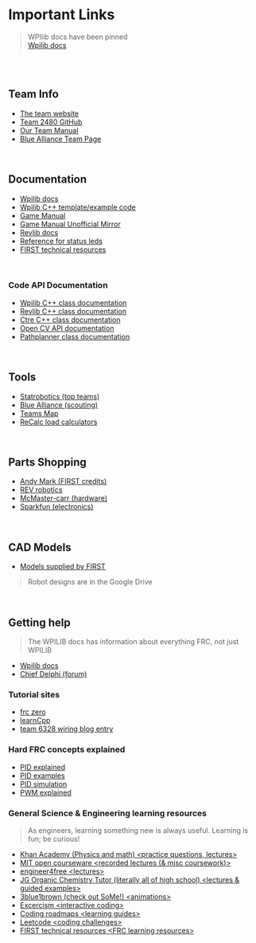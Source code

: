 # Important Links 

> WPIlib docs have been pinned<br />
[Wpilib docs](https://docs.wpilib.org/en/stable/index.html)

<br />
<br />

## Team Info

  - [The team website](https://team2480.org/)
  - [Team 2480 GitHub](https://github.com/Team-2480)
  - [Our Team Manual](https://github.com/Team-2480/teamManual)
  - [Blue Alliance Team Page](https://www.thebluealliance.com/team/2480)
<br />

## Documentation
  - [Wpilib docs](https://docs.wpilib.org/en/stable/index.html)
  - [Wpilib C++ template/example code](https://github.com/wpilibsuite/allwpilib/tree/main/wpilibcExamples/src/main/cpp)
  - [Game Manual](https://firstfrc.blob.core.windows.net/frc2025/Manual/2025GameManual.pdf)
  - [Game Manual Unofficial Mirror](https://www.frcmanual.com/2025/arena)
  - [Revlib docs](https://docs.revrobotics.com/revlib)
  - [Reference for status leds](https://docs.wpilib.org/en/stable/docs/hardware/hardware-basics/status-lights-ref.html)
  - [FIRST technical resources](https://www.firstinspires.org/resource-library/frc/technical-resources)
<br />

### Code API Documentation

  - [Wpilib C++ class documentation](https://github.wpilib.org/allwpilib/docs/release/cpp/index.html)
  - [Revlib C++ class documentation](https://codedocs.revrobotics.com/cpp/namespacerev.html)
  - [Ctre C++ class documentation](https://api.ctr-electronics.com/phoenix6/release/cpp/)
  - [Open CV API documentation](https://docs.opencv.org/4.x/index.html)
  - [Pathplanner class documentation](https://pathplanner.dev/api/cpp/)
<br />

## Tools
  - [Statrobotics (top teams)](https://www.statbotics.io/teams)
  - [Blue Alliance (scouting)](https://www.thebluealliance.com/)
  - [Teams Map](https://frcmap.com/)
  - [ReCalc load calculators](https://www.reca.lc/)
<br />

## Parts Shopping
  - [Andy Mark (FIRST credits)](https://www.andymark.com/)
  - [REV robotics](https://www.revrobotics.com/)
  - [McMaster-carr (hardware)](https://www.mcmaster.com/)
  - [Sparkfun (electronics)](https://www.sparkfun.com/)
<br />

## CAD Models
  - [Models supplied by FIRST](https://www.firstinspires.org/robotics/frc/playing-field)
  > Robot designs are in the Google Drive
<br />

## Getting help
  > The WPILIB docs has information about everything FRC, not just WPILIB
  - [Wpilib docs](https://docs.wpilib.org/en/stable/index.html)
  - [Chief Delphi (forum)](https://www.chiefdelphi.com/)

### Tutorial sites 

  - [frc zero](https://gm0.org/en/latest/)
  - [learnCpp](https://www.learncpp.com/)
  - [team 6328 wiring blog entry](https://www.littletonrobotics.org/all-things-electrical/)

### Hard FRC concepts explained

  - [PID explained](https://www.youtube.com/watch?v=UR0hOmjaHp0)
  - [PID examples](https://www.youtube.com/watch?v=XfAt6hNV8XM)
  - [PID simulation](https://pknessness.github.io/pid_sim/pid.html)
  - [PWM explained](https://learn.sparkfun.com/tutorials/pulse-width-modulation/all)
  
### General Science & Engineering learning resources

  > As engineers, learning something new is always useful. Learning is fun; be curious!
  - [Khan Academy (Physics and math) \<practice questions, lectures\> ](https://www.khanacademy.org/)
  - [MIT open courseware \<recorded lectures (& misc coursework)\>](https://ocw.mit.edu/)
  - [engineer4free \<lectures\> ](https://www.engineer4free.com/)
  - [JG Organic Chemistry Tutor (literally all of high school) <lectures & guided examples>](https://www.video-tutor.net/)
  - [3blue1brown (check out SoMe!) \<animations\> ](https://www.3blue1brown.com/)
  - [Excercism \<interactive coding\> ](https://exercism.org/)
  - [Coding roadmaps \<learning guides\> ](https://roadmap.sh/)
  - [Leetcode \<coding challenges\> ](https://leetcode.com/)
  - [FIRST technical resources \<FRC learning resources\> ](https://www.firstinspires.org/resource-library/frc/technical-resources)
